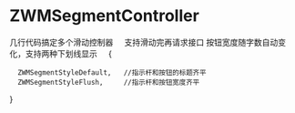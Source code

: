 # ZWMSegmentController
几行代码搞定多个滑动控制器    
支持滑动完再请求接口
按钮宽度随字数自动变化，支持两种下划线显示     
{   

      ZWMSegmentStyleDefault,   //指示杆和按钮的标题齐平       
      ZWMSegmentStyleFlush,     //指示杆和按钮宽度齐平        
 }   

